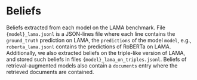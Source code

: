 # Beliefs
Beliefs extracted from each model on the LAMA benchmark.
File `{model}_lama.jsonl` is a JSON-lines file where each line contains the `ground_truth` prediction on LAMA, the `predictions` of the model `model`, e.g., `roberta_lama.jsonl` contains the predictions of RoBERTa on LAMA.
Additionally, we also extracted beliefs on the triple-like version of LAMA, and stored such beliefs in files `{model}_lama_on_triples.jsonl`.
Beliefs of retrieval-augmented models also contain a `documents` entry where the retrieved documents are contained.